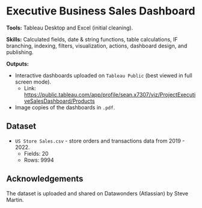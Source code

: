 # Executive Business Sales Dashboard

**Tools:** Tableau Desktop and Excel (initial cleaning).

**Skills:** Calculated fields, date & string functions, table calculations, IF branching, indexing, filters, visualization, actions, dashboard design, and publishing.

**Outputs:**  
- Interactive dashboards uploaded on `Tableau Public` (best viewed in full screen mode).
  - Link: https://public.tableau.com/app/profile/sean.x7307/viz/ProjectExecutiveSalesDashboard/Products
- Image copies of the dashboards in `.pdf`.

## Dataset
- `US Store Sales.csv` - store orders and transactions data from 2019 - 2022.
  - Fields: 20
  - Rows: 9994

## Acknowledgements
The dataset is uploaded and shared on Datawonders (Atlassian) by Steve Martin.


